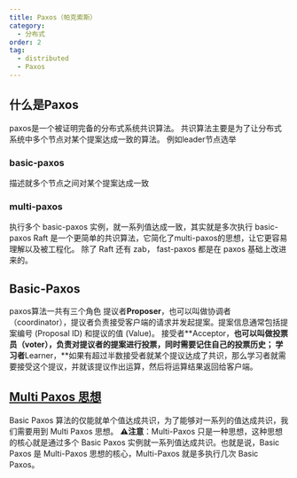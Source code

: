 ```yaml
---
title: Paxos（帕克索斯）
category:
  - 分布式
order: 2
tag:
  - distributed
  - Paxos
---
```


## 什么是Paxos
paxos是一个被证明完备的分布式系统共识算法。
共识算法主要是为了让分布式系统中多个节点对某个提案达成一致的算法。
例如leader节点选举
### basic-paxos
描述就多个节点之间对某个提案达成一致
### multi-paxos
执行多个 basic-paxos 实例，就一系列值达成一致，其实就是多次执行 basic-paxos
Raft 是一个更简单的共识算法，它简化了multi-paxos的思想，让它更容易理解以及被工程化。
除了 Raft 还有 zab， fast-paxos 都是在 paxos 基础上改进来的。

## Basic-Paxos
paxos算法一共有三个角色
提议者**Proposer**，也可以叫做协调者（coordinator），提议者负责接受客户端的请求并发起提案。提案信息通常包括提案编号 (Proposal ID) 和提议的值 (Value)。
接受者**Acceptor，**也可以叫做投票员（voter），负责对提议者的提案进行投票，同时需要记住自己的投票历史；
学习者**Learner，**如果有超过半数接受者就某个提议达成了共识，那么学习者就需要接受这个提议，并就该提议作出运算，然后将运算结果返回给客户端。
## [Multi Paxos 思想](#multi-paxos-思想)
Basic Paxos 算法的仅能就单个值达成共识，为了能够对一系列的值达成共识，我们需要用到 Multi Paxos 思想。
⚠️**注意**：Multi-Paxos 只是一种思想，这种思想的核心就是通过多个 Basic Paxos 实例就一系列值达成共识。也就是说，Basic Paxos 是 Multi-Paxos 思想的核心，Multi-Paxos 就是多执行几次 Basic Paxos。



